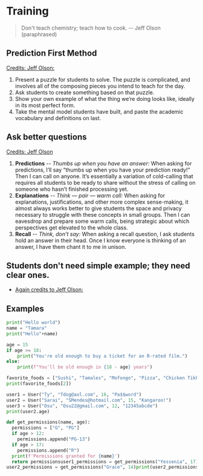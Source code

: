 # Training

> Don't teach chemistry; teach how to cook.
-- Jeff Olson (paraphrased)

## Prediction First Method

[Credits: Jeff Olson:](https://blog.upperlinecode.com/stop-teaching-code-a1039983b39)

1. Present a puzzle for students to solve. The puzzle is complicated, and involves all of the composing pieces you intend to teach for the day.
2. Ask students to create something based on that puzzle.
3. Show your own example of what the thing we’re doing looks like, ideally in its most perfect form.
4. Take the mental model students have built, and paste the academic vocabulary and definitions on last.


## Ask better questions

[Credits: Jeff Olson](https://blog.upperlinecode.com/de-bueller-your-coding-questions-aee06a0f5c86)

1. **Predictions** -- *Thumbs up when you have an answer:* When asking for predictions, I’ll say “thumbs up when you have your prediction ready!” Then I can call on anyone. It’s essentially a variation of cold-calling that requires all students to be ready to share without the stress of calling on someone who hasn’t finished processing yet.
2. **Explanations** -- *Think — pair — warm call:* When asking for explanations, justifications, and other more complex sense-making, it almost always works better to give students the space and privacy necessary to struggle with these concepts in small groups. Then I can eavesdrop and prepare some warm calls, being strategic about which perspectives get elevated to the whole class.
3. **Recall** -- *Think, don’t say:* When asking a recall question, I ask students hold an answer in their head. Once I know everyone is thinking of an answer, I have them chant it to me in unison.

## Students don't need simple example; they need clear ones.

* [Again credits to Jeff Olson:](https://blog.upperlinecode.com/students-dont-need-simple-examples-424bb1ceb820)

## Examples

```python
print("Hello world")
name = "Tamara"
print("Hello"+name)
```

```python
age = 15
if age >= 18:
    print("You're old enough to buy a ticket for an R-rated film.")
else:
    print(f"You'll be old enough in {18 - age} years")
```

```python
favorite_foods = ["Sushi", "Tamales", "Mofongo", "Pizza", "Chicken Tikka"]
print(favorite_foods[2])
```

```python
user1 = User("Ty", "Tdog@aol.com", 16, "Pa$$word")
user2 = User("Sarai", "SMendes@hotmail.com", 15, "Kangaroo!")
user3 = User("Osu", "Osu22@gmail.com", 12, "12345abcde")
print(user2.age)
```
```python
def get_permissions(name, age):
  permissions = ["G", "PG"]
  if age > 12:
    permissions.append("PG-13")
  if age > 17:
    permissions.append("R")
  print(f'Permissions granted for {name}')
  return permissionsuser1_permissions = get_permissions("Yessenia", 17)
user2_permissions = get_permissions("Grace", 14)print(user2_permissions)
```